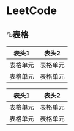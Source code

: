 # LeetCode
<h2><a id="user-content-表格" class="anchor" aria-hidden="true" href="#表格"><svg class="octicon octicon-link" viewBox="0 0 16 16" version="1.1" width="16" height="16" aria-hidden="true"><path fill-rule="evenodd" d="M4 9h1v1H4c-1.5 0-3-1.69-3-3.5S2.55 3 4 3h4c1.45 0 3 1.69 3 3.5 0 1.41-.91 2.72-2 3.25V8.59c.58-.45 1-1.27 1-2.09C10 5.22 8.98 4 8 4H4c-.98 0-2 1.22-2 2.5S3 9 4 9zm9-3h-1v1h1c1 0 2 1.22 2 2.5S13.98 12 13 12H9c-.98 0-2-1.22-2-2.5 0-.83.42-1.64 1-2.09V6.25c-1.09.53-2 1.84-2 3.25C6 11.31 7.55 13 9 13h4c1.45 0 3-1.69 3-3.5S14.5 6 13 6z"></path></svg></a>表格</h2>
<table>
<thead>
<tr>
<th>表头1</th>
<th>表头2</th>
</tr>
</thead>
<tbody>
<tr>
<td>表格单元</td>
<td>表格单元</td>
</tr>
<tr>
<td>表格单元</td>
<td>表格单元</td>
</tr></tbody></table>
<table>
<thead>
<tr>
<th>表头1</th>
<th>表头2</th>
</tr>
</thead>
<tbody>
<tr>
<td>表格单元</td>
<td>表格单元</td>
</tr>
<tr>
<td>表格单元</td>
<td>表格单元</td>
</tr></tbody></table>